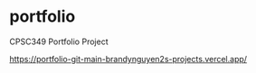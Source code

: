 # portfolio
CPSC349 Portfolio Project

https://portfolio-git-main-brandynguyen2s-projects.vercel.app/